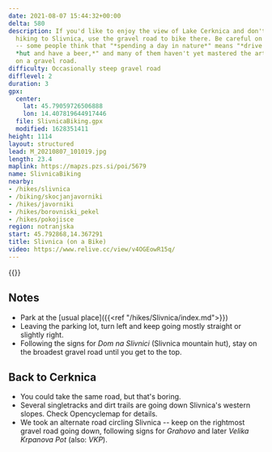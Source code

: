 ```yaml
---
date: 2021-08-07 15:44:32+00:00
delta: 580
description: If you'd like to enjoy the view of Lake Cerknica and don't feel like
  hiking to Slivnica, use the gravel road to bike there. Be careful on summer weekends
  -- some people think that "*spending a day in nature*" means "*drive to the mountain*
  *hut and have a beer,*" and many of them haven't yet mastered the art of driving
  on a gravel road.
difficulty: Occasionally steep gravel road
difflevel: 2
duration: 3
gpx:
  center:
    lat: 45.79059726506888
    lon: 14.407819644917446
  file: SlivnicaBiking.gpx
  modified: 1628351411
height: 1114
layout: structured
lead: M_20210807_101019.jpg
length: 23.4
maplink: https://mapzs.pzs.si/poi/5679
name: SlivnicaBiking
nearby:
- /hikes/slivnica
- /biking/skocjanjavorniki
- /hikes/javorniki
- /hikes/borovniski_pekel
- /hikes/pokojisce
region: notranjska
start: 45.792868,14.367291
title: Slivnica (on a Bike)
video: https://www.relive.cc/view/v4OGEowR15q/
---
```

{{<hike-details description="yes">}}

## Notes

* Park at the [usual place]({{<ref "/hikes/Slivnica/index.md">}})
* Leaving the parking lot, turn left and keep going mostly straight or slightly right.
* Following the signs for *Dom na Slivnici* (Slivnica mountain hut), stay on the broadest gravel road until you get to the top.

## Back to Cerknica

* You could take the same road, but that's boring.
* Several singletracks and dirt trails are going down Slivnica's western slopes. Check Opencyclemap for details.
* We took an alternate road circling Slivnica -- keep on the rightmost gravel road going down, following signs for *Grahovo* and later *Velika Krpanova Pot* (also: *VKP*).
